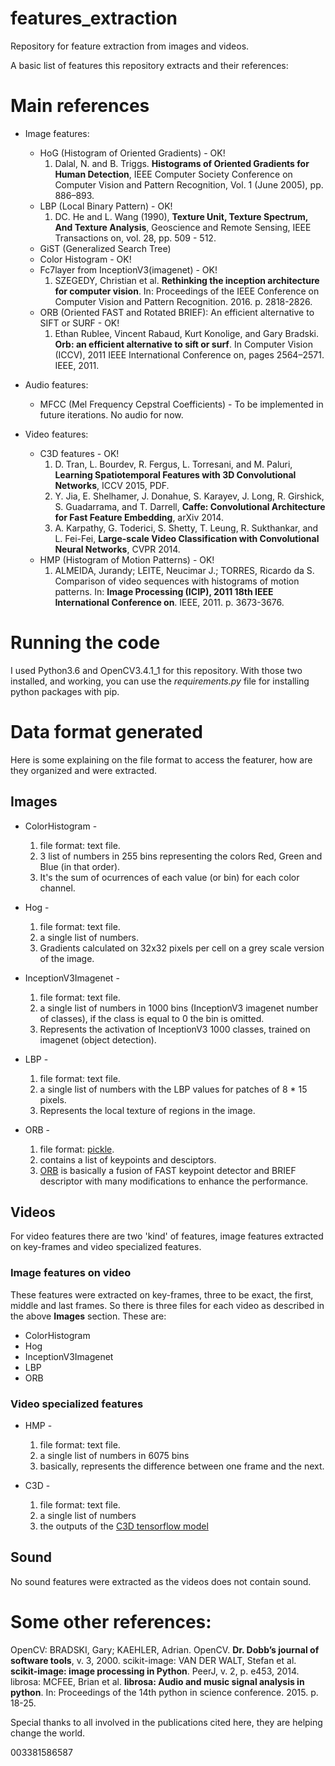 # features_extraction

Repository for feature extraction from images and videos.

A basic list of features this repository extracts and their references:

# Main references

* Image features:
  - HoG (Histogram of Oriented Gradients) - OK!
    1. Dalal, N. and B. Triggs. **Histograms of Oriented Gradients for Human Detection**, IEEE Computer Society Conference on Computer Vision and Pattern Recognition, Vol. 1 (June 2005), pp. 886–893.
  - LBP (Local Binary Pattern) - OK!
    1. DC. He and L. Wang (1990), **Texture Unit, Texture Spectrum, And Texture Analysis**, Geoscience and Remote Sensing, IEEE Transactions on, vol. 28, pp. 509 - 512.
  - GiST (Generalized Search Tree)
  - Color Histogram - OK!
  - Fc7layer from InceptionV3(imagenet) - OK!
    1. SZEGEDY, Christian et al. **Rethinking the inception architecture for computer vision**. In: Proceedings of the IEEE Conference on Computer Vision and Pattern Recognition. 2016. p. 2818-2826.
  - ORB (Oriented FAST and Rotated BRIEF): An efficient alternative to SIFT or SURF - OK!
    1. Ethan Rublee, Vincent Rabaud, Kurt Konolige, and Gary Bradski. **Orb: an efficient alternative to sift or surf**. In Computer Vision (ICCV), 2011 IEEE International Conference on, pages 2564–2571. IEEE, 2011.

* Audio features:
  - MFCC (Mel Frequency Cepstral Coefficients) - To be implemented in future iterations. No audio for now.

* Video features:
  - C3D features - OK!
    1. D. Tran, L. Bourdev, R. Fergus, L. Torresani, and M. Paluri, **Learning Spatiotemporal Features with 3D Convolutional Networks**, ICCV 2015, PDF.
    2. Y. Jia, E. Shelhamer, J. Donahue, S. Karayev, J. Long, R. Girshick, S. Guadarrama, and T. Darrell, **Caffe: Convolutional Architecture for Fast Feature Embedding**, arXiv 2014.
    3. A. Karpathy, G. Toderici, S. Shetty, T. Leung, R. Sukthankar, and L. Fei-Fei, **Large-scale Video Classification with Convolutional Neural Networks**, CVPR 2014.
  - HMP (Histogram of Motion Patterns) - OK!
    1. ALMEIDA, Jurandy; LEITE, Neucimar J.; TORRES, Ricardo da S. Comparison of video sequences with histograms of motion patterns. In: **Image Processing (ICIP), 2011 18th IEEE International Conference on**. IEEE, 2011. p. 3673-3676.


# Running the code

I used Python3.6 and OpenCV3.4.1_1 for this repository.
With those two installed, and working, you can use the *requirements.py* file for
installing python packages with pip.

# Data format generated

Here is some explaining on the file format to access the featurer, how are they organized and were extracted.

## Images

* ColorHistogram - 
    1. file format: text file.
    2. 3 list of numbers in 255 bins representing the colors Red, Green and Blue (in that order).
    3. It's the sum of ocurrences of each value (or bin) for each color channel.

* Hog - 
    1. file format: text file.
    2. a single list of numbers.
    3. Gradients calculated on 32x32 pixels per cell on a grey scale version of the image.

* InceptionV3Imagenet - 
    1. file format: text file.
    2. a single list of numbers in 1000 bins (InceptionV3 imagenet number of classes), if the class is equal to 0 the bin is omitted.
    3. Represents the activation of InceptionV3 1000 classes, trained on imagenet (object detection).

* LBP - 
    1. file format: text file.
    2. a single list of numbers with the LBP values for patches of 8 * 15 pixels.
    3. Represents the local texture of regions in the image.

* ORB - 
    1. file format: [pickle](https://docs.python.org/3/library/pickle.html).
    2. contains a list of keypoints and desciptors.
    3. [ORB](http://opencv-python-tutroals.readthedocs.io/en/latest/py_tutorials/py_feature2d/py_orb/py_orb.html) is basically a fusion of FAST keypoint detector and BRIEF descriptor with many modifications to enhance the performance.

## Videos

For video features there are two 'kind' of features, image features extracted on key-frames and video specialized features.

### Image features on video

These features were extracted on key-frames, three to be exact, the first, middle and last frames. So there is three files for each video as described in the above **Images** section. These are:

* ColorHistogram
* Hog
* InceptionV3Imagenet
* LBP
* ORB

### Video specialized features

* HMP -
    1. file format: text file.
    2. a single list of numbers in 6075 bins
    3. basically, represents the difference between one frame and the next.

* C3D - 
    1. file format: text file.
    2. a single list of numbers
    3. the outputs of the [C3D tensorflow model](https://github.com/hx173149/C3D-tensorflow)

## Sound

No sound features were extracted as the videos does not contain sound.

# Some other references:

  OpenCV: BRADSKI, Gary; KAEHLER, Adrian. OpenCV. **Dr. Dobb’s journal of software tools**, v. 3, 2000.
  scikit-image: VAN DER WALT, Stefan et al. **scikit-image: image processing in Python**. PeerJ, v. 2, p. e453, 2014.
  librosa: MCFEE, Brian et al. **librosa: Audio and music signal analysis in python**. In: Proceedings of the 14th python in science conference. 2015. p. 18-25.

Special thanks to all involved in the publications cited here, they are helping change the world.


003381586587
